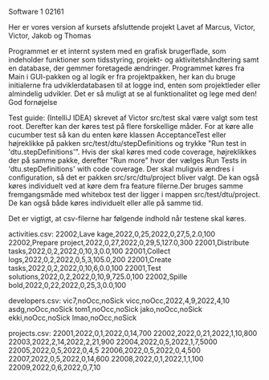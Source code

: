 Software 1 02161

Her er vores version af kursets afsluttende projekt Lavet af Marcus, Victor, Victor, Jakob og Thomas

Programmet er et internt system med en grafisk brugerflade, som indeholder funktioner som tidsstyring, projekt- og aktivitetshåndtering samt en database, der gemmer foretagede ændringer. Programmet køres fra Main i GUI-pakken og al logik er fra projektpakken, her kan du bruge initialerne fra udviklerdatabasen til at logge ind, enten som projektleder eller almindelig udvikler. Det er så muligt at se al funktionalitet og lege med den! God fornøjelse

Test guide: (IntelliJ IDEA) skrevet af Victor
src/test skal være valgt som test root. Derefter kan der køres test på flere forskellige måder. For at køre alle cucumber
test så kan du enten køre klassen AcceptanceTest eller højreklikke på pakken src/test/dtu/stepDefinitions og trykke "Run
test in 'dtu.stepDefinitions'". Hvis der skal køres med code coverage, højreklikkes der på samme pakke, derefter "Run more"
hvor der vælges Run Tests in 'dtu.stepDefinitions' with code coverage. Der skal muligvis ændres i configuration, så
det er pakken src/src/dtu/project bliver valgt. De kan også køres individuelt ved at køre dem fra feature filerne.Der bruges 
samme fremgangsmåde med whitebox test der ligger i mappen src/test/dtu/project. De kan også både køres individuelt eller alle på samme tid. 

Det er vigtigt, at csv-filerne har følgende indhold når testene skal køres.

activities.csv:
22002,Lave kage,2022,0,25,2022,0,27,5,2.0,100
22002,Prepare project,2022,0,27,2022,0,29,5,127.0,300
22001,Distribute tasks,2022,0,2,2022,0,10,3,0.0,100
22001,Collect logs,2022,0,2,2022,0,5,3,105.0,200
22001,Create tasks,2022,0,2,2022,0,10,6,0.0,100
22001,Test solutions,2022,0,2,2022,0,10,9,725.0,100
22002,Spille bold,2022,0,22,2022,0,25,3,0.0,100

developers.csv:
vic7,noOcc,noSick
vicc,noOcc,2022,4,9,2022,4,10
asdg,noOcc,noSick
tom1,noOcc,noSick
jako,noOcc,noSick
ekki,noOcc,noSick
lmao,noOcc,noSick

projects.csv:
22001,2022,0,1,2022,0,14,700
22002,2022,0,21,2022,1,10,800
22003,2022,2,14,2022,2,21,900
22004,2022,0,5,2022,1,7,5000
22005,2022,0,5,2022,0,4,5
22006,2022,0,5,2022,0,4,500
22007,2022,0,5,2022,0,14,600
22008,2022,0,1,2022,1,1,100
22009,2022,0,6,2022,0,7,10

